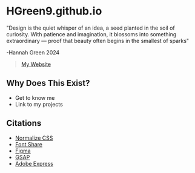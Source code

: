 # HGreen9.github.io
"Design is the quiet whisper of an idea, a seed planted in the soil of curiosity. With patience and imagination, it blossoms into something extraordinary — proof that beauty often begins in the smallest of sparks" 

-Hannah Green 2024

>[My Website](https://hgreen9.netlify.app/)

## Why Does This Exist?

* Get to know me
* Link to my projects

## Citations
* [Normalize CSS](https://necolas.github.io/normalize.css/)
* [Font Share](https://www.fontshare.com/)
* [Figma](https://www.figma.com/)
* [GSAP](https://gsap.com/)
* [Adobe Express](https://www.adobe.com/express/)